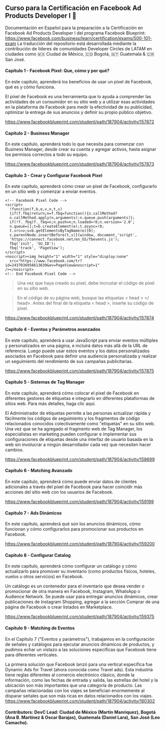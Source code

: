 ## Curso para la Certificación en Facebook Ad Products Developer I 🤖 
Documentación en Español para la preparación a la Certificación en Facebook Ad Products Developer I del programa Facebook Blueprint: https://www.facebook.com/business/learn/certification/exams/500-101-exam La traducción del repositorio está desarrollada mediante la contribución de líderes de comunidades Developer Circles de LATAM en ciudades como 🇲🇽 Ciudad de México, 🇨🇴 Bogotá, 🇬🇹 Guatemala & 🇨🇷 San José. 


#### Capítulo 1 - Facebook Pixel: Que, cómo y por qué?
En este capítulo, aprenderá los beneficios de usar un píxel de Facebook, qué es y cómo funciona.

El píxel de Facebook es una herramienta que lo ayuda a comprender las actividades de un consumidor en su sitio web y a utilizar esas actividades en la plataforma de Facebook para medir la efectividad de su publicidad, optimizar la entrega de sus anuncios y definir su propio público objetivo.

https://www.facebookblueprint.com/student/path/187904/activity/157872

#### Capítulo 2 - Business Manager
En este capítulo, aprenderá todo lo que necesita para comenzar con Business Manager, desde crear su cuenta y agregar activos, hasta asignar los permisos correctos a todo su equipo.

https://www.facebookblueprint.com/student/path/187904/activity/157873

#### Capítulo 3 - Crear y Configurar Facebook Pixel
En este capítulo, aprenderá cómo crear un píxel de Facebook, configurarlo en un sitio web y comenzar a enviar eventos.

```
<!-- Facebook Pixel Code -->
<script>
  !function(f,b,e,v,n,t,s)
  {if(f.fbq)return;n=f.fbq=function(){n.callMethod?
  n.callMethod.apply(n,arguments):n.queue.push(arguments)};
  if(!f._fbq)f._fbq=n;n.push=n;n.loaded=!0;n.version='2.0';
  n.queue=[];t=b.createElement(e);t.async=!0;
  t.src=v;s=b.getElementsByTagName(e)[0];
  s.parentNode.insertBefore(t,s)}(window, document,'script',
  'https://connect.facebook.net/en_US/fbevents.js');
  fbq('init', 'SU_ID');
  fbq('track', 'PageView');
</script>
<noscript><img height="1" width="1" style="display:none"
  src="https://www.facebook.com/tr?id=2437036956613639&ev=PageView&noscript=1"
/></noscript>
<!-- End Facebook Pixel Code -->

```

> Una vez que haya creado su píxel, debe incrustar el código de píxel en su sitio web.

> En el código de su página web, busque las etiquetas < head > </ head>. Antes del final de la etiqueta < head >, inserte su código de píxel.

https://www.facebookblueprint.com/student/path/187904/activity/157874

#### Capítulo 4 - Eventos y Parámetros avanzados
En este capítulo, aprenderá a usar JavaScript para enviar eventos múltiples y personalizados en una página, e incluirá datos más allá de la URL de referencia. Luego puede usar estos eventos y los datos personalizados asociados en Facebook para definir una audiencia personalizada y realizar un seguimiento del rendimiento de sus campañas publicitarias.

https://www.facebookblueprint.com/student/path/187904/activity/157875


#### Capítulo 5 - Sistemas de Tag Manager
En este capítulo, aprenderá cómo colocar el píxel de Facebook en diferentes gestores de etiquetas e integrarlo en diferentes plataformas de sitios web. Para más detalles, haga clic aquí.

El Administrador de etiquetas permite a las personas actualizar rápida y fácilmente los códigos de seguimiento y los fragmentos de código relacionados conocidos colectivamente como "etiquetas" en su sitio web. Una vez que se ha agregado el fragmento web de Tag Manager, los especialistas en marketing pueden configurar e implementar sus configuraciones de etiquetas desde una interfaz de usuario basada en la web sin involucrar a ningún desarrollador cada vez que necesiten hacer cambios.

https://www.facebookblueprint.com/student/path/187904/activity/158699

#### Capítulo 6 - Matching Avanzado
En este capítulo, aprenderá cómo puede enviar datos de clientes adicionales a través del píxel de Facebook para hacer coincidir más acciones del sitio web con los usuarios de Facebook.

https://www.facebookblueprint.com/student/path/187904/activity/159199

#### Capítulo 7 - Ads Dinámicos

En este capítulo, aprenderá qué son los anuncios dinámicos, cómo funcionan y cómo configurarlos para promocionar sus productos en Facebook.

https://www.facebookblueprint.com/student/path/187904/activity/159200

#### Capítulo 8 - Configurar Catalog 
En este capítulo, aprenderá cómo configurar un catálogo y cómo actualizarlo para promover su inventario (como productos físicos, hoteles, vuelos u otros servicios) en Facebook.

Un catálogo es un contenedor para el inventario que desea vender o promocionar de otra manera en Facebook, Instagram, WhatsApp o Audience Network. Se puede usar para entregar anuncios dinámicos, crear publicaciones de Instagram Shopping, agregar a la sección Comprar de una página de Facebook o crear listados en Marketplace.

https://www.facebookblueprint.com/student/path/187904/activity/159375

#### Capítulo 9 - Matching de Eventos

En el Capítulo 7 ("Eventos y parámetros"), trabajamos en la configuración de señales y catálogos para ejecutar anuncios dinámicos de productos, y pudimos echar un vistazo a las soluciones específicas que Facebook tiene para diferentes verticales.

La primera solución que Facebook lanzó para una vertical específica fue Dynamic Ads for Travel (ahora conocida como Travel ads). Esta industria tiene reglas diferentes al comercio electrónico clásico, donde la información, como las fechas de entrada y salida, las estrellas del hotel y la ubicación son más importantes que una categoría de producto. Las campañas relacionadas con los viajes se benefician enormemente al disparar señales que son más ricas en datos relacionados con los viajes.
 
https://www.facebookblueprint.com/student/path/187904/activity/160302

#### Contributors: DevC Lead: Ciudad de México (Martín Manriquez), Bogotá (Ana B. Martínez & Oscar Barajas), Guatemala (Daniel Lara), San José (Leo Camacho).  

